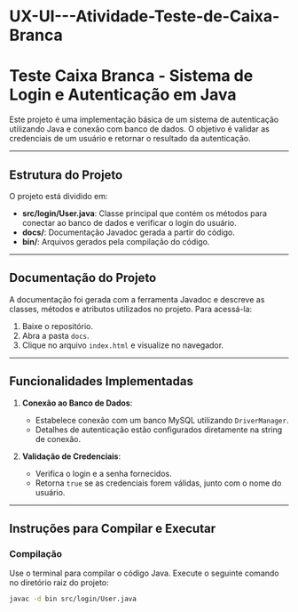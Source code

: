 # UX-UI---Atividade-Teste-de-Caixa-Branca

# Teste Caixa Branca - Sistema de Login e Autenticação em Java

Este projeto é uma implementação básica de um sistema de autenticação utilizando Java e conexão com banco de dados. O objetivo é validar as credenciais de um usuário e retornar o resultado da autenticação.

---

## Estrutura do Projeto

O projeto está dividido em:

- **src/login/User.java**: Classe principal que contém os métodos para conectar ao banco de dados e verificar o login do usuário.
- **docs/**: Documentação Javadoc gerada a partir do código.
- **bin/**: Arquivos gerados pela compilação do código.

---

## Documentação do Projeto

A documentação foi gerada com a ferramenta Javadoc e descreve as classes, métodos e atributos utilizados no projeto. Para acessá-la:

1. Baixe o repositório.
2. Abra a pasta `docs`.
3. Clique no arquivo `index.html` e visualize no navegador.

---

## Funcionalidades Implementadas

1. **Conexão ao Banco de Dados**:
   - Estabelece conexão com um banco MySQL utilizando `DriverManager`.
   - Detalhes de autenticação estão configurados diretamente na string de conexão.

2. **Validação de Credenciais**:
   - Verifica o login e a senha fornecidos.
   - Retorna `true` se as credenciais forem válidas, junto com o nome do usuário.

---

## Instruções para Compilar e Executar

### Compilação
Use o terminal para compilar o código Java. Execute o seguinte comando no diretório raiz do projeto:

```bash
javac -d bin src/login/User.java
